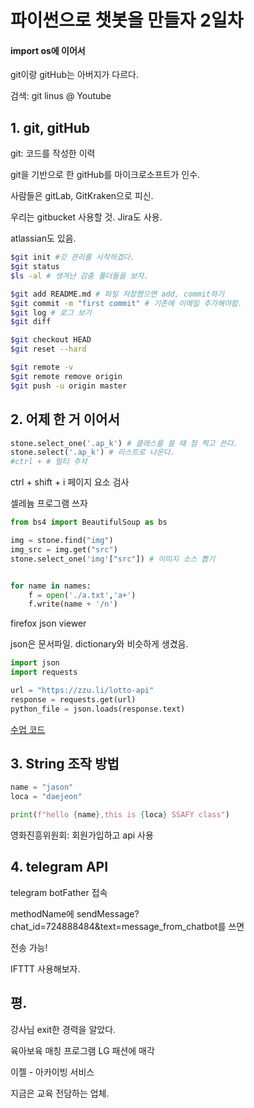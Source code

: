 # 파이썬으로 챗봇을 만들자 2일차

#### import os에 이어서

git이랑 gitHub는 아버지가 다르다.

검색: git linus @ Youtube

## 1. git, gitHub

git: 코드를 작성한 이력

git을 기반으로 한 gitHub를 마이크로소프트가 인수.

사람들은 gitLab, GitKraken으로 피신.

우리는 gitbucket 사용할 것. Jira도 사용.

atlassian도 있음.

```bash
$git init #깃 관리를 시작하겠다.
$git status
$ls -al # 생겨난 감춤 폴더들을 보자.

$git add README.md # 파일 저장했으면 add, commit하기
$git commit -m "first commit" # 기존에 이메일 추가해야함.
$git log # 로그 보기
$git diff

$git checkout HEAD
$git reset --hard

$git remote -v
$git remote remove origin
$git push -u origin master
```



## 2. 어제 한 거 이어서

```python
stone.select_one('.ap_k') # 클래스를 쓸 때 점 찍고 쓴다.
stone.select('.ap_k') # 리스트로 나온다.
#ctrl + # 멀티 주석
```

ctrl + shift + i 페이지 요소 검사

셀레늄 프로그램 쓰자

```python
from bs4 import BeautifulSoup as bs

img = stone.find("img")
img_src = img.get("src")
stone.select_one('img'["src"]) # 이미지 소스 뽑기


for name in names:
	f = open('./a.txt','a+')
	f.write(name + '/n')
```

firefox json viewer

json은 문서파일. dictionary와 비슷하게 생겼음.

```python
import json
import requests

url = "https://zzu.li/lotto-api"
response = requests.get(url)
python_file = json.loads(response.text)
```

[수업 코드](https://github.com/sspy1)



## 3. String 조작 방법

```python
name = "jason"
loca = "daejeon"

print(f"hello {name},this is {loca} SSAFY class")
```

영화진흥위원회: 회원가입하고 api 사용



## 4. telegram API

telegram botFather 접속

methodName에 sendMessage?chat_id=724888484&text=message_from_chatbot를 쓰면

전송 가능!

IFTTT 사용해보자.



## 평.

강사님 exit한 경력을 알았다.

육아보육 매칭 프로그램
LG 패션에 매각

이젤 - 아카이빙 서비스 

지금은 교육 전담하는 업체.

